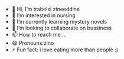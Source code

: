 - 👋 Hi, I’m trabelsi zineeddine
- 👀 I’m interested in nursing
- 🌱 I’m currently learning mystery novels
- 💞️ I’m looking to collaborate on bussiness
- 📫 How to reach me ...
- 😄 Pronouns:zino
- ⚡ Fun fact: i love eating more than people :)

<!---
trabelsi2002/trabelsi2002 is a ✨ special ✨ repository because its `README.md` (this file) appears on your GitHub profile.
You can click the Preview link to take a look at your changes.
--->

